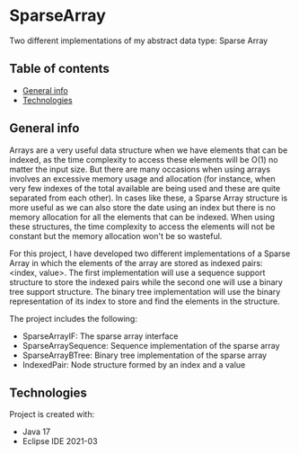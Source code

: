 # SparseArray
Two different implementations of my abstract data type: Sparse Array

## Table of contents
* [General info](#general-info)
* [Technologies](#technologies)

## General info

Arrays are a very useful data structure when we have elements that can be indexed, as the time complexity to access these elements will be O(1) no matter the input size. But there are many occasions when using arrays involves an excessive memory usage and allocation (for instance, when very few indexes of the total available are being used and these are quite separated from each other). In cases like these, a Sparse Array structure is more useful as we can also store the date using an index but there is no memory allocation for all the elements that can be indexed. When using these structures, the time complexity to access the elements will not be constant but the memory allocation won't be so wasteful. 

For this project, I have developed two different implementations of a Sparse Array in which the elements of the array are stored as indexed pairs: <index, value>. The first implementation will use a sequence support structure to store the indexed pairs while the second one will use a binary tree support structure. The binary tree implementation will use the binary representation of its index to store and find the elements in the structure.

The project includes the following:

* SparseArrayIF: The sparse array interface
* SparseArraySequence: Sequence implementation of the sparse array
* SparseArrayBTree: Binary tree implementation of the sparse array
* IndexedPair: Node structure formed by an index and a value


## Technologies
Project is created with:
* Java 17
* Eclipse IDE 2021-03

